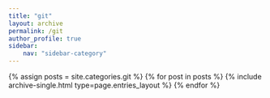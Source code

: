 ```yaml
---
title: "git"
layout: archive
permalink: /git
author_profile: true
sidebar:
    nav: "sidebar-category"
---
```


{% assign posts = site.categories.git %}
{% for post in posts %} {% include archive-single.html type=page.entries_layout %} {% endfor %}